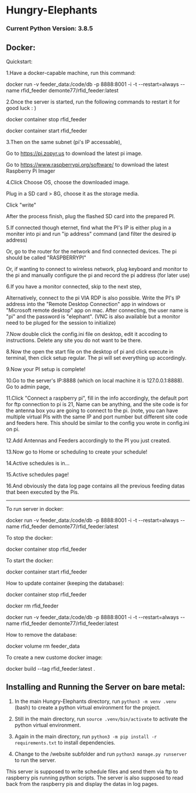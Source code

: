 # Hungry-Elephants

### Current Python Version: 3.8.5

Docker:
---------------------------------

Quickstart:

1.Have a docker-capable machine, run this command:

docker run -v feeder_data:/code/db -p 8888:8001 -i -t --restart=always --name rfid_feeder demonte77/rfid_feeder:latest

2.Once the server is started, run the following commands to restart it for good luck : )

docker container stop rfid_feeder

docker container start rfid_feeder


3.Then on the same subnet (pi's IP accessable),

Go to https://pi.zopyr.us to download the latest pi image.

Go to https://www.raspberrypi.org/software/ to download the latest Raspberry Pi Imager

4.Click Choose OS, choose the downloaded image.

Plug in a SD card > 8G, choose it as the storage media.

Click "write"

After the process finish, plug the flashed SD card into the prepared PI.


5.If connected though eternet, find what the PI's IP is either plug in a moniter into pi and run "ip address" command (and filter the desired ip address)

Or, go to the router for the network and find connected devices. The pi should be called "RASPBERRYPI"

Or, if wanting to connect to wireless network, plug keyboard and monitor to the pi and manually configure the pi and record the pi address (for later use)


6.If you have a monitor connected, skip to the next step,

Alternatively, connect to the pi VIA RDP is also possible. Write the PI's IP address into the "Remote Desktop Connection" app in windows or "Microsoft remote desktop" app on mac. After connecting, the user name is "pi" and the password is "elephant". (VNC is also available but a monitor need to be pluged for the session to initialize)


7.Now double click the config.ini file on desktop, edit it accoding to instructions. Delete any site you do not want to be there.

8.Now the open the start file on the desktop of pi and click execute in terminal, then click setup regular. The pi will set everything up accordingly.


9.Now your PI setup is complete!


10.Go to the server's IP:8888 (which on local machine it is 127.0.0.1:8888). Go to admin page,

11.Click "Connect a raspberry pi", fill in the info accordingly, the default port for ftp connection to pi is 21, Name can be anything, and the site code is for the antenna box you are going to connect to the pi. (note, you can have multiple virtual PIs with the same IP and port number but different site code and feeders here. This should be similar to the config you wrote in config.ini on pi.

12.Add Antennas and Feeders accordingly to the PI you just created.

13.Now go to Home or scheduling to create your schedule! 

14.Active schedules is in...

15.Active schedules page!

16.And obviously the data log page contains all the previous feeding datas that been executed by the Pis.



----------------------------------------------------


To run server in docker:

docker run -v feeder_data:/code/db -p 8888:8001 -i -t --restart=always --name rfid_feeder demonte77/rfid_feeder:latest


To stop the docker:

docker container stop rfid_feeder


To start the docker:

docker container start rfid_feeder


How to update container (keeping the database):

docker container stop rfid_feeder

docker rm rfid_feeder

docker run -v feeder_data:/code/db -p 8888:8001 -i -t --restart=always --name rfid_feeder demonte77/rfid_feeder:latest



How to remove the database:

docker volume rm feeder_data


To create a new custome docker image:

docker build --tag rfid_feeder:latest .




Installing and Running the Server on bare metal:
---------------------------------

1. In the main Hungry-Elephants directory, run `python3 -m venv .venv` (bash) to create a python virtual environment for the project.

2. Still in the main directory, run `source .venv/bin/activate` to activate the python virtual environment.

3. Again in the main directory, run `python3 -m pip install -r requirements.txt` to install dependencies.

4. Change to the /website subfolder and run `python3 manage.py runserver` to run the server.


This server is supposed to write schedule files and send them via ftp to raspberry pis running python scripts. The server is also supposed to read back from the raspberry pis and display the datas in log pages.
